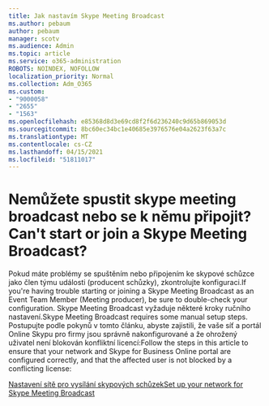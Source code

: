 ```yaml
---
title: Jak nastavím Skype Meeting Broadcast
ms.author: pebaum
author: pebaum
manager: scotv
ms.audience: Admin
ms.topic: article
ms.service: o365-administration
ROBOTS: NOINDEX, NOFOLLOW
localization_priority: Normal
ms.collection: Adm_O365
ms.custom:
- "9000058"
- "2655"
- "1563"
ms.openlocfilehash: e85368d8d3e69cd8f2f6d236240c9d65b869053d
ms.sourcegitcommit: 8bc60ec34bc1e40685e3976576e04a2623f63a7c
ms.translationtype: MT
ms.contentlocale: cs-CZ
ms.lasthandoff: 04/15/2021
ms.locfileid: "51811017"
---
```

# <a name="cant-start-or-join-a-skype-meeting-broadcast"></a><span data-ttu-id="4b6de-102">Nemůžete spustit skype meeting broadcast nebo se k němu připojit?</span><span class="sxs-lookup"><span data-stu-id="4b6de-102">Can't start or join a Skype Meeting Broadcast?</span></span>

<span data-ttu-id="4b6de-103">Pokud máte problémy se spuštěním nebo připojením ke skypové schůzce jako člen týmu události (producent schůzky), zkontrolujte konfiguraci.</span><span class="sxs-lookup"><span data-stu-id="4b6de-103">If you're having trouble starting or joining a Skype Meeting Broadcast as an Event Team Member (Meeting producer), be sure to double-check your configuration.</span></span> <span data-ttu-id="4b6de-104">Skype Meeting Broadcast vyžaduje některé kroky ručního nastavení.</span><span class="sxs-lookup"><span data-stu-id="4b6de-104">Skype Meeting Broadcast requires some manual setup steps.</span></span> <span data-ttu-id="4b6de-105">Postupujte podle pokynů v tomto článku, abyste zajistili, že vaše síť a portál Online Skypu pro firmy jsou správně nakonfigurované a že ohrožený uživatel není blokován konfliktní licencí:</span><span class="sxs-lookup"><span data-stu-id="4b6de-105">Follow the steps in this article to ensure that your network and Skype for Business Online portal are configured correctly, and that the affected user is not blocked by a conflicting license:</span></span>

[<span data-ttu-id="4b6de-106">Nastavení sítě pro vysílání skypových schůzek</span><span class="sxs-lookup"><span data-stu-id="4b6de-106">Set up your network for Skype Meeting Broadcast</span></span>](https://docs.microsoft.com/SkypeForBusiness/set-up-your-network-for-skype-meeting-broadcast/set-up-your-network-for-skype-meeting-broadcast)